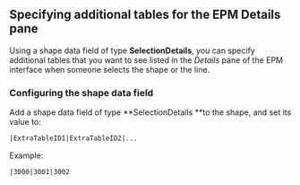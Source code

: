 ## Specifying additional tables for the EPM Details pane

Using a shape data field of type **SelectionDetails**, you can specify additional tables that you want to see listed in the *Details* pane of the EPM interface when someone selects the shape or the line.

### Configuring the shape data field

Add a shape data field of type **SelectionDetails **to the shape, and set its value to:

```txt
|ExtraTableID1|ExtraTableID2|...
```

Example:

```txt
|3000|3001|3002
```
